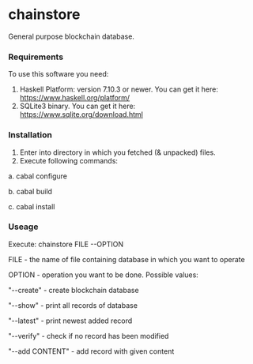# chainstore
General purpose blockchain database.

### Requirements
To use this software you need:
1. Haskell Platform: version 7.10.3 or newer. You can get it here:
https://www.haskell.org/platform/
2. SQLite3 binary. You can get it here:
https://www.sqlite.org/download.html

### Installation
1. Enter into directory in which you fetched (& unpacked) files.
2. Execute following commands:

  a. cabal configure

  b. cabal build

  c. cabal install

### Useage
Execute:
chainstore FILE --OPTION

FILE - the name of file containing database in which you want to operate

OPTION - operation you want to be done. Possible values:

"--create" - create blockchain database

"--show" - print all records of database

"--latest" - print newest added record

"--verify" - check if no record has been modified

"--add CONTENT" - add record with given content
